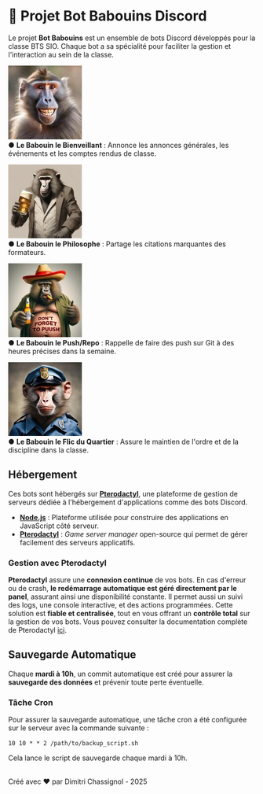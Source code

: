 
# 📘 Projet Bot Babouins Discord

Le projet **Bot Babouins** est un ensemble de bots Discord développés pour la classe BTS SIO. Chaque bot a sa spécialité pour faciliter la gestion et l'interaction au sein de la classe.

![Le Babouin le Bienveillant](./img/kind_bot.jpg)  
● **Le Babouin le Bienveillant** : Annonce les annonces générales, les événements et les comptes rendus de classe.

![Le Babouin le Philosophe](./img/philo_bot.jpg)  
● **Le Babouin le Philosophe** : Partage les citations marquantes des formateurs.

![Le Babouin le Push/Repo](./img/push_bot.jpg)  
● **Le Babouin le Push/Repo** : Rappelle de faire des push sur Git à des heures précises dans la semaine.

![Le Babouin le Flic du Quartier](./img/bad_bot.jpg)  
● **Le Babouin le Flic du Quartier** : Assure le maintien de l'ordre et de la discipline dans la classe.


## Hébergement

Ces bots sont hébergés sur **[Pterodactyl](https://pterodactyl.io/)**, une plateforme de gestion de serveurs dédiée à l'hébergement d'applications comme des bots Discord.

- **[Node.js](https://nodejs.org/)** : Plateforme utilisée pour construire des applications en JavaScript côté serveur.
- **[Pterodactyl](https://pterodactyl.io/)** : *Game server manager* open-source qui permet de gérer facilement des serveurs applicatifs.

### Gestion avec Pterodactyl

**Pterodactyl** assure une **connexion continue** de vos bots. En cas d'erreur ou de crash, **le redémarrage automatique est géré directement par le panel**, assurant ainsi une disponibilité constante. Il permet aussi un suivi des logs, une console interactive, et des actions programmées. Cette solution est **fiable et centralisée**, tout en vous offrant un **contrôle total** sur la gestion de vos bots. Vous pouvez consulter la documentation complète de Pterodactyl [ici](https://pterodactyl.io/panel/1.0/getting_started.html).

## Sauvegarde Automatique

Chaque **mardi à 10h**, un commit automatique est créé pour assurer la **sauvegarde des données** et prévenir toute perte éventuelle.

### Tâche Cron

Pour assurer la sauvegarde automatique, une tâche cron a été configurée sur le serveur avec la commande suivante :

```
10 10 * * 2 /path/to/backup_script.sh
```

Cela lance le script de sauvegarde chaque mardi à 10h.

<br>
Créé avec ❤️ par Dimitri Chassignol - 2025

